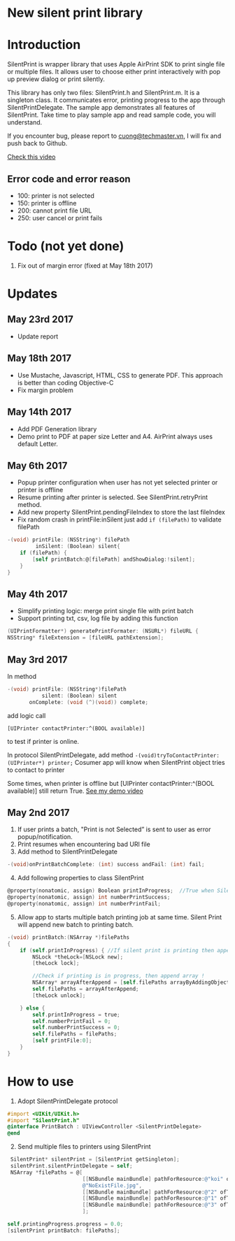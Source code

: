 # New silent print library
# Introduction

SilentPrint is wrapper library that uses Apple AirPrint SDK to print single file or multiple files.
It allows user to choose either print interactively with pop up preview dialog or print silently.

This library has only two files: SilentPrint.h and SilentPrint.m. It is a singleton class. It communicates error, printing progress to the app through SilentPrintDelegate.
The sample app demonstrates all features of SilentPrint. Take time to play sample app and read sample code, you will understand.

If you encounter bug, please report to cuong@techmaster.vn, I will fix and push back to Github.

[Check this video](https://youtu.be/fm1cd00glt8)
## Error code and error reason

- 100: printer is not selected
- 150: printer is offline
- 200: cannot print file URL
- 250: user cancel or print fails

# Todo (not yet done)
1. Fix out of margin error (fixed at May 18th 2017)


# Updates
## May 23rd 2017
- Update report
## May 18th 2017
- Use Mustache, Javascript, HTML, CSS to generate PDF. This approach is better than coding Objective-C
- Fix margin problem

## May 14th 2017
- Add PDF Generation library
- Demo print to PDF at paper size Letter and A4. AirPrint always uses default Letter.

## May 6th 2017
- Popup printer configuration when user has not yet selected printer or printer is offline
- Resume printing after printer is selected. See SilentPrint.retryPrint method.
- Add new property SilentPrint.pendingFileIndex to store the last fileIndex
- Fix random crash in printFile:inSilent just add ```if (filePath)``` to validate filePath
```objective-c
-(void) printFile: (NSString*) filePath
         inSilent: (Boolean) silent{
    if (filePath) {
        [self printBatch:@[filePath] andShowDialog:!silent];
    }
}
```

## May 4th 2017
- Simplify printing logic: merge print single file with print batch
- Support printing txt, csv, log file by adding this function
```objective-c
(UIPrintFormatter*) generatePrintFormater: (NSURL*) fileURL {
NSString* fileExtension = [fileURL pathExtension];
```

## May 3rd 2017
In method 
```objective-c
-(void) printFile: (NSString*)filePath
           silent: (Boolean) silent
       onComplete: (void (^)(void)) complete;
```
add logic call 
```
[UIPrinter contactPrinter:^(BOOL available)]
```
to test if printer is online.

In protocol SilentPrintDelegate, add method ```-(void)tryToContactPrinter: (UIPrinter*) printer;```
Cosumer app will know when SilentPrint object tries to contact to printer

Some times, when printer is offline but [UIPrinter contactPrinter:^(BOOL available)] still return True. 
[See my demo video](https://www.youtube.com/watch?v=8hA0YJqR6e0)


## May 2nd 2017

1. If user prints a batch, "Print is not Selected” is sent to user as error popup/notification.
2. Print resumes when encountering bad URl file
3. Add method to SilentPrintDelegate
```objective-c
-(void)onPrintBatchComplete: (int) success andFail: (int) fail;
```
4. Add following properties to class SilentPrint
```objective-c
@property(nonatomic, assign) Boolean printInProgress;  //True when SilentPrint is sending files to printer
@property(nonatomic, assign) int numberPrintSuccess;
@property(nonatomic, assign) int numberPrintFail;
```
5. Allow app to starts multiple batch printing job at same time. Silent Print will append new batch to printing batch.
```objective-c
-(void) printBatch:(NSArray *)filePaths
{
    if (self.printInProgress) { //If silent print is printing then append
        NSLock *theLock=[NSLock new];
        [theLock lock];

        //Check if printing is in progress, then append array !
        NSArray* arrayAfterAppend = [self.filePaths arrayByAddingObjectsFromArray:filePaths];
        self.filePaths = arrayAfterAppend;
        [theLock unlock];

    } else {
        self.printInProgress = true;
        self.numberPrintFail = 0;
        self.numberPrintSuccess = 0;
        self.filePaths = filePaths;
        [self printFile:0];
    }
}
```
# How to use
1. Adopt SilentPrintDelegate protocol
  ```objective-c
  #import <UIKit/UIKit.h>
  #import "SilentPrint.h"
  @interface PrintBatch : UIViewController <SilentPrintDelegate>
  @end
  ```
2. Send multiple files to printers using SilentPrint
  ```objective-c
   SilentPrint* silentPrint = [SilentPrint getSingleton];
   silentPrint.silentPrintDelegate = self;
   NSArray *filePaths = @[
                          [[NSBundle mainBundle] pathForResource:@"koi" ofType:@"jpg"],
                          @"NoExistFile.jpg",
                          [[NSBundle mainBundle] pathForResource:@"2" ofType:@"jpg"],
                          [[NSBundle mainBundle] pathForResource:@"1" ofType:@"pdf"],
                          [[NSBundle mainBundle] pathForResource:@"3" ofType:@"html"]
                          ];

  self.printingProgress.progress = 0.0;
  [silentPrint printBatch: filePaths];
  ```



